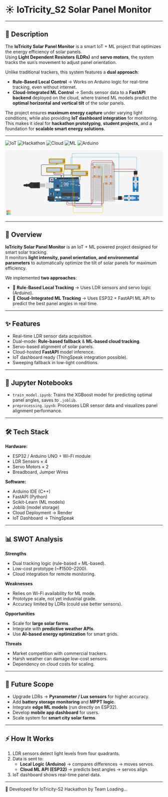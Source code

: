 # ☀️ IoTricity_S2 Solar Panel Monitor
---
## 📝 Description  

The **IoTricity Solar Panel Monitor** is a smart IoT + ML project that optimizes the energy efficiency of solar panels.  
Using **Light Dependent Resistors (LDRs)** and **servo motors**, the system tracks the sun’s movement to adjust panel orientation.  

Unlike traditional trackers, this system features a **dual approach**:  
- **Rule-Based Local Control** → Works on Arduino logic for real-time tracking, even without internet.  
- **Cloud-Integrated ML Control** → Sends sensor data to a **FastAPI backend** deployed on the cloud, where trained ML models predict the **optimal horizontal and vertical tilt** of the solar panels.  

The project ensures **maximum energy capture** under varying light conditions, while also providing **IoT dashboard integration** for monitoring.  
This makes it ideal for **hackathon prototyping**, **student projects**, and a foundation for **scalable smart energy solutions**.  

---

![IoT](https://img.shields.io/badge/IoT-Project-blue?style=for-the-badge)
![Hackathon](https://img.shields.io/badge/IoTricity-S2-orange?style=for-the-badge)
![Cloud](https://img.shields.io/badge/Cloud-Integrated-brightgreen?style=for-the-badge)
![ML](https://img.shields.io/badge/Machine-Learning-purple?style=for-the-badge)
![Arduino](https://img.shields.io/badge/Arduino-C++-lightblue?style=for-the-badge)

<p align="center">
  <a href="https://github.com/rajdeep13-coder/iotricity-solar">
    <img src="./data/Solar Panel Monitor.png" />
  </a>
</p>

---

## 📌 Overview
**IoTricity Solar Panel Monitor** is an IoT + ML powered project designed for smart solar tracking.  
It monitors **light intensity, panel orientation, and environmental parameters** to automatically optimize the tilt of solar panels for maximum efficiency.  

We implemented **two approaches**:
- 🔹 **Rule-Based Local Tracking** → Uses LDR sensors and servo logic (Arduino).  
- 🔹 **Cloud-Integrated ML Tracking** → Uses ESP32 + FastAPI ML API to predict the best panel angles in real time.  

---

## ✨ Features
- Real-time LDR sensor data acquisition.  
- Dual-mode: **Rule-based fallback** & **ML-based cloud tracking**.  
- Servo-based alignment of solar panels.  
- Cloud-hosted **FastAPI** model inference.  
- IoT dashboard ready (ThingSpeak integration possible).  
- Sweeping fallback in low-light conditions.  

---
## 📓 Jupyter Notebooks
- `train_model.ipynb`: Trains the XGBoost model for predicting optimal panel angles, saves to `.joblib`.
- `preprocessing.ipynb`: Processes LDR sensor data and visualizes panel alignment performance.

---

## 🛠️ Tech Stack

**Hardware:**  
- ESP32 / Arduino UNO + Wi-Fi module  
- LDR Sensors × 4  
- Servo Motors × 2  
- Breadboard, Jumper Wires  

**Software:**  
- Arduino IDE (C++)  
- FastAPI (Python)  
- Scikit-Learn (ML models)  
- Joblib (model storage)  
- Cloud Deployment → Render 
- IoT Dashboard → ThingSpeak 

---

## 📊 SWOT Analysis  

**Strengths**  
- Dual tracking logic (rule-based + ML-based).  
- Low-cost prototype (~₹1500–2200).  
- Cloud integration for remote monitoring.  

**Weaknesses**  
- Relies on Wi-Fi availability for ML mode.  
- Prototype scale, not yet industrial grade.  
- Accuracy limited by LDRs (could use better sensors).  

**Opportunities**  
- Scale for **large solar farms**.  
- Integrate with **predictive weather APIs**.  
- Use **AI-based energy optimization** for smart grids.  

**Threats**  
- Market competition with commercial trackers.  
- Harsh weather can damage low-cost sensors.  
- Dependency on cloud costs for scaling.  

---

## 🔮 Future Scope
- Upgrade LDRs → **Pyranometer / Lux sensors** for higher accuracy.  
- Add **battery storage monitoring** and **MPPT logic**.  
- Integrate **edge ML models** (run directly on ESP32).  
- Develop **mobile app dashboard** for users.  
- Scale system for **smart city solar farms**.  

---

## ⚡ How It Works
1. LDR sensors detect light levels from four quadrants.  
2. Data is sent to:  
   - **Local Logic (Arduino)** → compares differences → moves servos.  
   - **Cloud ML API (ESP32)** → predicts best angles → servos align.  
3. IoT dashboard shows real-time panel data.  

---

📢 Developed for IoTricity-S2 Hackathon by Team Loading…